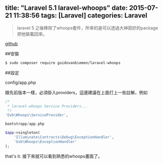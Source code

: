 title: "Laravel 5.1 laravel-whoops"
date: 2015-07-21 11:38:56
tags: [Laravel]
categories: Laravel
---
>laravel 5 之後移除了whoops套件，所幸的是可以透過大神寫好的package把他裝載回來。

[github](https://github.com/guidovanbiemen/laravel-whoops)

##安裝
``` bash
$ sudo composer require guidovanbiemen/laravel-whoops
```

##設定

config/app.php

跟先前版本一樣，必須掛入providers，這邊建議在上面打上一些註解，例如

``` php
/*
 * laravel-whoops Service Providers...
 */
'Gvb\Whoops\ServiceProvider',

bootstrapp/app.php

$app->singleton(
    'Illuminate\Contracts\Debug\ExceptionHandler',
    'Gvb\Whoops\ExceptionHandler'
);
```

that's it.
接下來就可以看到熟悉的whoops畫面了。
